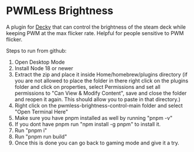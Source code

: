 # PWMLess Brightness

A plugin for [Decky](https://decky.xyz/) that can control the brightness of the steam deck while keeping PWM at the max flicker rate. Helpful for people sensitive to PWM flicker.


Steps to run from github:
1. Open Desktop Mode
2. Install Node 18 or newer
3. Extract the zip and place it inside Home/homebrew/plugins directory (if you are not allowed to place the folder in there right click on the plugins folder and click on properties, select Permissions and set all permissions to "Can View & Modify Content", save and close the folder and reopen it again. This should allow you to paste in that directory.)
4. Right click on the pwmless-brightness-control-main folder and select "Open Terminal Here"
5. Make sure you have pnpm installed as well by running "pnpm -v"
6. If you dont have pnpm run "npm install -g pnpm" to install it.
7. Run "pnpm i"
8. Run "pnpm run build"
9. Once this is done you can go back to gaming mode and give it a try.


